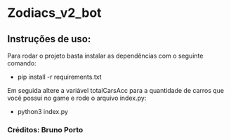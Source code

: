 # Zodiacs_v2_bot

## Instruções de uso:

Para rodar o projeto basta instalar as dependências com o seguinte comando:

- pip install -r requirements.txt

Em seguida altere a variável totalCarsAcc para a quantidade de carros que você possui no game e rode o arquivo index.py:

- python3 index.py

### Créditos: Bruno Porto

